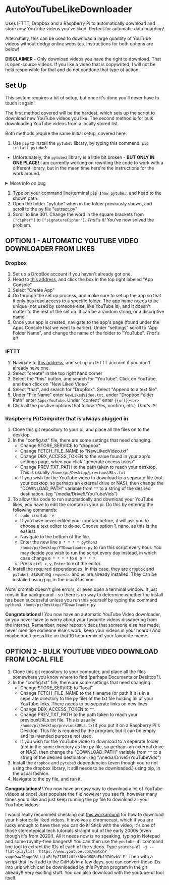 # AutoYouTubeLikeDownloader
Uses IFTTT, Dropbox and a Raspberry Pi to automatically download and store *new* YouTube videos you've liked. Perfect for automatic data hoarding! 

Alternatiely, this can be used to download a large quantity of YouTube videos without dodgy online websites. Instructions for both options are below!

__DISCLAIMER__ - Only download videos you have the right to download. That is open-source videos. If you like a video that is copywrited, I will not be held responsible for that and do not condone that type of action. 

## Set Up
This system requires a bit of setup, but once it's done you'll never have to touch it again!

The first method covered will be the hardest, which sets up the script to download new YouTube videos you like. 
The second method is for bulk downloading YouTube videos from a locally stored list.

Both methods require the same initial setup, covered here:
1. Use `pip` to install the `pytube3` library, by typing this command:
`pip install pytube3`

- Unfortunately, the `pytube3` library is a little bit broken - __BUT ONLY IN ONE PLACE!__ I am currently working on rewriting the code to work with a different library, but in the mean time here're the instructions for the work around. 

<details>
  <summary>More info on bug</summary>
The devs behind pytube3 are not the most active, and the YouTube site changed which broke the code. For those interested, [here's the StackOverflow]("https://stackoverflow.com/questions/61960657/getting-keyerror-url-with-pytube") of the error you will get if you don't do this really easy fix.
</details>

1. Type on your command line/terminal `pip show pytube3`, and head to the shown path.
2. Open the folder "pytube" when in the folder previously shown, and scroll to the py file "extract.py"
3. Scroll to line 301. Change the word in the square brackets from `["cipher"]` to `["signatureCipher"]`. _That's it!_ You've now solved the problem. 


## OPTION 1 - AUTOMATIC YOUTUBE VIDEO DOWNLOADER FROM LIKES

### Dropbox
1. Set up a DropBox account if you haven't already got one.
2. Head to [this address](https://www.dropbox.com/developer "Dropbox Developer's page"), and click the box in the top right labeled "App Console"
3. Select "Create App"
4. Go through the set up process, and make sure to set up the app so that it only has read access to a specific folder. The app name needs to be unique (not used by someone else, like YouTube is), and it doesn't matter to the rest of the set up. It can be a random string, or a discriptive name! 
5. Once your app is created, navigate to the app's page (found under the Apps Console that we went to earlier). Under "settings" scroll to "App Folder Name", and change the name of the folder to "YouTube".
_That's it!!_

### IFTTT
1. Navigate to [this address](https://www.ifttt.com "IFTTT homepage"), and set up an IFTTT account if you don't already have one.
2. Select "create" in the top right hand corner
3. Select the "this" button, and search for "YouTube". Click on YouTube, and then click on "New Liked Video"
4. Select "that", and search for "DropBox". Select "Append to a text file".
5. Under "File Name" enter `NewLikedVideo.txt`, under "Dropbox Folder Path" enter `Apps/YouTube`. Under "content" enter `{{url}}<br>`
6. Click all the positive options that follow. (Yes, confirm, etc.)
_That's it!!_

### Raspberry Pi/Computer that is always plugged in
1. Clone this git repository to your pi, and place all the files on to the desktop.
2. In the "config.txt" file, there are some settings that need changing. 
    - Change STORE_SERVICE to "dropbox"
    - Change FETCH_FILE_NAME to "NewLikedVideo.txt"
    - Change DBX_ACCESS_TOKEN to the value found in your app's settings page, when you click "generate access token"
    - Change PREV_TXT_PATH to the path taken to reach your desktop. This is usually `/home/pi/Desktop/previousURLs.txt`
    - If you wish for the YouTube video to download to a seperate file (not your desktop, so perhaps an external drive or NAS), then change the "DOWNLOAD_PATH" variable from `""` to a string of the desired destination. (eg "/media/Drive5/YouTubeVids")
3. To allow this code to run automatically and download your YouTube likes, you have to edit the crontab in your pi. Do this by entering the following commands:
    - `sudo crontab -e`
    - If you have never edited your crontab before, it will ask you to choose a text editor to do so. Choose option 1, nano, as this is the easiest. 
    - Navigate to the bottom of the file. 
    - Enter the new line `0 * * * * python3 /home/pi/Desktop/YTDownloader.py` to run this script every hour. You may decide you wish to run the script every day instead, in which case change `0 * * * *` to `0 0 * * *`.
    - Press `ctrl x`, `y`, `Enter` to exit the editor.
4. Install the required dependencies. In this case, they are `dropbox` and `pytube3`, assuming `requests` and `os` are already installed. They can be installed using pip, in the usual fashion. 

*Note!* crontab doesn't give errors, or even open a terminal window. It just runs in the background - so there is no way to determine whether the install has been successful unless you run this yourself by typing the command `python3 /home/pi/Desktop/YTDownloader.py`

__Congratulations!!__ You now have an automatic YouTube Video downloader, so you never have to worry about your favourite videos dissapering from the internet. Remember, never repost videos that someone else has made, never monitise someone else's work, keep your videos in your hoard!! And maybe don't press like on that 10 hour remix of your favourite meme. 


## OPTION 2 - BULK YOUTUBE VIDEO DOWNLOAD FROM LOCAL FILE

1. Clone this git repository to your computer, and place all the files somewhere you know where to find (perhaps Documents or Desktop?).
2. In the "config.txt" file, there are some settings that need changing. 
    - Change STORE_SERVICE to "local"
    - Change FETCH_FILE_NAME to the filename (or path if it is in a seperate directory to the py file) of the txt file holding all of your YouTube links. There needs to be seperate links on new lines.
    - Change DBX_ACCESS_TOKEN to `""`.
    - Change PREV_TXT_PATH to the path taken to reach your previousURLs.txt file. This is usually `/home/pi/Desktop/previousURLs.txt`if you put it on a Raspberry Pi's Desktop. This file is required by the program, but it can be empty and its intended purpose not used. 
    - If you wish for the YouTube video to download to a seperate folder (not in the same directory as the py file, so perhaps an external drive or NAS), then change the "DOWNLOAD_PATH" variable from `""` to a string of the desired destination. (eg "/media/Drive5/YouTubeVids")
3. Install the `dropbox` and `pytube3` dependencies (even though you're not using the dropbox library, it still needs to be downloaded.) using pip, in the usual fashion.
4. Navigate to the py file, and run it.

__Congratulations!!__ You now have an easy way to download a lot of YouTube videos at once! Just populate the file however you see fit, however many times you'd like and just keep running the py file to download all your YouTube videos. 

I would really recommed checking out [this workaround]("https://www.youtube.com/watch?v=9fhZCV5VIvA&feature=youtu.be") for how to download your historically liked videos. It involves a chromecast, which if you are lucky enough to have then you can do it! Stick with the video, it's one of those stereotypical tech tutorials straight out of the early 2000s (even though it's from 2020!). All it needs now is no speaking, typing in Notepad and some royalty-free bangers!!
You can then use the `youtube-dl` command line tool to extract the IDs of each of the videos. 
Type `youtube-dl -j --flat-playlist 'https://www.youtube.com/watch?v=gdOwwI0ngqQ&list=PLPpZI8R1zUfrkDbmJMOBhEbJ9Td9vbV-F'`
Then with a script that I will add to the GitHub in a few days, you can convert those IDs into urls which can be downloaded by this Python program in the git already!! Very exciting stuff. You can also download with the youtube-dl tool itself.
